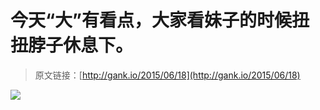 # 今天“大”有看点，大家看妹子的时候扭扭脖子休息下。

> 原文链接：[http://gank.io/2015/06/18](http://gank.io/2015/06/18)

![](http://ww1.sinaimg.cn/large/7a8aed7bgw1et80fw2p80j20qo0hsdj1.jpg)


